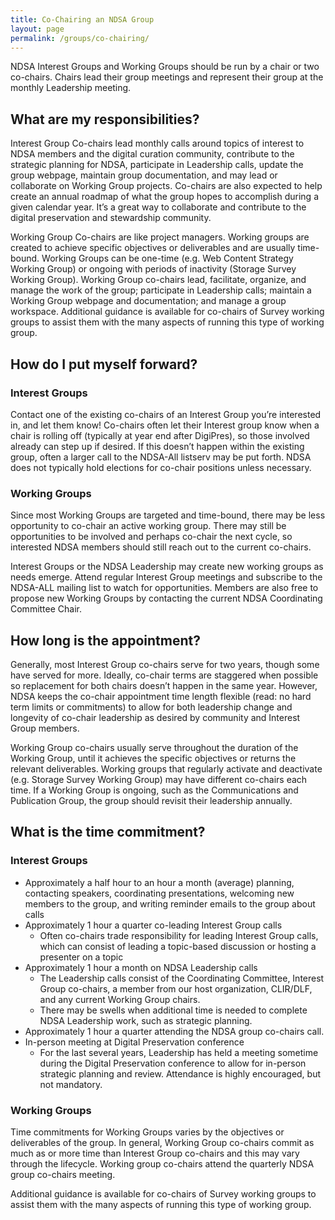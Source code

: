 ```yaml
---
title: Co-Chairing an NDSA Group
layout: page
permalink: /groups/co-chairing/
---
```

NDSA Interest Groups and Working Groups should be run by a chair or two co-chairs. Chairs lead their group meetings and represent their group at the monthly Leadership meeting.

## What are my responsibilities?

Interest Group Co-chairs lead monthly calls around topics of interest to NDSA members and the digital curation community, contribute to the strategic planning for NDSA, participate in Leadership calls, update the group webpage, maintain group documentation, and may lead or collaborate on Working Group projects. Co-chairs are also expected to help create an annual roadmap of what the group hopes to accomplish during a given calendar year. It’s a great way to collaborate and contribute to the digital preservation and stewardship community.

Working Group Co-chairs are like project managers. Working groups are created to achieve specific objectives or deliverables and are usually time-bound. Working Groups can be one-time (e.g. Web Content Strategy Working Group) or ongoing with periods of inactivity (Storage Survey Working Group). Working Group co-chairs lead, facilitate, organize, and manage the work of the group; participate in Leadership calls; maintain a Working Group webpage and documentation; and manage a group workspace.  Additional guidance is available for co-chairs of Survey working groups to assist them with the many aspects of running this type of working group.

## How do I put myself forward?

### Interest Groups
Contact one of the existing co-chairs of an Interest Group you’re interested in, and let them know! Co-chairs often let their Interest group know when a chair is rolling off (typically at year end after DigiPres), so those involved already can step up if desired. If this doesn’t happen within the existing group, often a larger call to the NDSA-All listserv may be put forth. NDSA does not typically hold elections for co-chair positions unless necessary.

### Working Groups
Since most Working Groups are targeted and time-bound, there may be less opportunity to co-chair an active working group. There may still be opportunities to be involved and perhaps co-chair the next cycle, so interested NDSA members should still reach out to the current co-chairs. 

Interest Groups or the NDSA Leadership may create new working groups as needs emerge. Attend regular Interest Group meetings and subscribe to the NDSA-ALL mailing list to watch for opportunities. Members are also free to propose new Working Groups by contacting the current NDSA Coordinating Committee Chair.

## How long is the appointment?
Generally, most Interest Group co-chairs serve for two years, though some have served for more. Ideally, co-chair terms are staggered when possible so replacement for both chairs doesn’t happen in the same year. However, NDSA keeps the co-chair appointment time length flexible (read: no hard term limits or commitments) to allow for both leadership change and longevity of co-chair leadership as desired by community and Interest Group members.

Working Group co-chairs usually serve throughout the duration of the Working Group, until it achieves the specific objectives or returns the relevant deliverables. Working groups that regularly activate and deactivate (e.g. Storage Survey Working Group) may have different co-chairs each time. If a Working Group is ongoing, such as the Communications and Publication Group, the group should revisit their leadership annually.

## What is the time commitment?

### Interest Groups
- Approximately a half hour to an hour a month (average) planning, contacting speakers, coordinating presentations, welcoming new members to the group, and writing reminder emails to the group about calls
- Approximately 1 hour a quarter co-leading Interest Group calls
  - Often co-chairs trade responsibility for leading Interest Group calls, which can consist of leading a topic-based discussion or hosting a presenter on a topic 
- Approximately 1 hour a month on NDSA Leadership calls
  - The Leadership calls consist of the Coordinating Committee, Interest Group co-chairs, a member from our host organization, CLIR/DLF, and any current Working Group chairs. 
  - There may be swells when additional time is needed to complete NDSA Leadership work, such as strategic planning.
- Approximately 1 hour a quarter attending the NDSA group co-chairs call.
- In-person meeting at Digital Preservation conference
  - For the last several years, Leadership has held a meeting sometime during the Digital Preservation conference to allow for in-person strategic planning and review. Attendance is highly encouraged, but not mandatory.

### Working Groups
Time commitments for Working Groups varies by the objectives or deliverables of the group. In general, Working Group co-chairs commit as much as or more time than Interest Group co-chairs and this may vary through the lifecycle. Working group co-chairs attend the quarterly NDSA group co-chairs  meeting.  

Additional guidance is available for co-chairs of Survey working groups to assist them with the many aspects of running this type of working group. 

